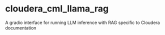 # cloudera_cml_llama_rag
A gradio interface for running LLM inference with RAG specific to Cloudera documentation 

